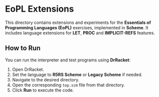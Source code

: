 ﻿# EoPL Extensions

This directory contains extensions and experiments for the **Essentials of Programming Languages (EoPL)** exercises, implemented in **Scheme**. It includes language extensions for **LET**, **PROC** and **IMPLICIT-REFS** features.

## How to Run

You can run the interpreter and test programs using **DrRacket**:

1. Open DrRacket.
2. Set the language to **R5RS Scheme** or **Legacy Scheme** if needed.
3. Navigate to the desired directory.
4. Open the corresponding `top.scm` file from that directory.
5. Click **Run** to execute the code.


